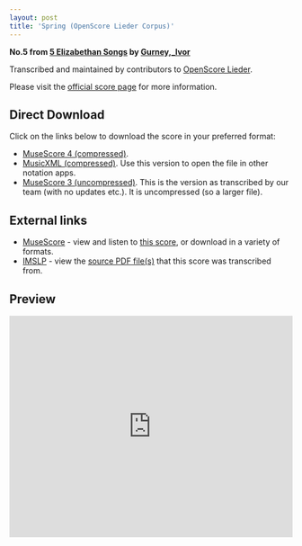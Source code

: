 ```yaml
---
layout: post
title: 'Spring (OpenScore Lieder Corpus)'
---
```


__No.5 from [5 Elizabethan Songs](https://fourscoreandmore.org/openscore/lieder/Gurney%2C_Ivor/5_Elizabethan_Songs/) by [Gurney,_Ivor](https://fourscoreandmore.org/openscore/lieder/Gurney%2C_Ivor)__

Transcribed and maintained by contributors to [OpenScore Lieder].

Please visit the [official score page] for more information.

[official score page]: https://musescore.com/openscore-lieder-corpus/scores/6164234
[OpenScore Lieder]: https://musescore.com/openscore-lieder-corpus

## Direct Download

Click on the links below to download the score in your preferred format:
- [MuseScore 4 (compressed)](https://fourscoreandmore.org/openscore/lieder/Gurney%2C_Ivor/5_Elizabethan_Songs/5_Spring.mscz).
- [MusicXML (compressed)](https://fourscoreandmore.org/openscore/lieder/Gurney%2C_Ivor/5_Elizabethan_Songs/5_Spring.mxl). Use this version to open the file in other notation apps.
- [MuseScore 3 (uncompressed)](https://raw.githubusercontent.com/OpenScore/Lieder/refs/heads/main/scores/Gurney%2C_Ivor/5_Elizabethan_Songs/5_Spring/lc6164234.mscx). This is the version as transcribed by our team (with no updates etc.). It is uncompressed (so a larger file).

## External links

- [MuseScore] - view and listen to [this score][MuseScore], or download in a variety of formats.
- [IMSLP] - view the [source PDF file(s)][IMSLP] that this score was transcribed from.

[MuseScore]: https://musescore.com/score/6164234
[IMSLP]: https://imslp.org/wiki/Special:ReverseLookup/281985

## Preview

<iframe width="100%" height="394" src="https://musescore.com/openscore-lieder-corpus/scores/6164234/embed" frameborder="0" allowfullscreen allow="autoplay; fullscreen"></iframe>
